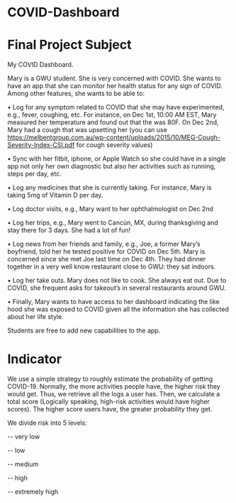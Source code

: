 # COVID-Dashboard
# Final Project Subject

My COVID Dashboard.

Mary is a GWU student. She is very concerned with COVID. She wants to have an app that she can monitor her health status for any sign of COVID. Among other features, she wants to be able to:

•	Log for any symptom related to COVID that she may have experimented, e.g., fever, coughing, etc. For instance, on Dec 1st, 10:00 AM EST, Mary measured her temperature and found out that the was 80F. On Dec 2nd, Mary had a cough that was upsetting her (you can use https://melbentgroup.com.au/wp-content/uploads/2015/10/MEG-Cough-Severity-Index-CSI.pdf for cough severity values)

•	Sync with her fitbit, iphone, or Apple Watch so she could have in a single app not only her own diagnostic but also her activities such as running, steps per day, etc.

•	Log any medicines that she is currently taking. For instance, Mary is taking 5mg of Vitamin D per day.

•	Log doctor visits, e.g., Mary want to her ophthalmologist on Dec 2nd

•	Log her trips, e.g., Mary went to Cancún, MX, during thanksgiving and stay there for 3 days. She had a lot of fun!

•	Log news from her friends and family, e.g., Joe, a former Mary’s boyfriend, told her he tested positive for COVID on Dec 5th. Mary is concerned since she met Joe last time on Dec 4th. They had dinner together in a very well know restaurant close to GWU: they sat indoors.

•	Log her take outs. Mary does not like to cook. She always eat out. Due to COVID, she frequent asks for takeout’s in several restaurants around GWU.

•	Finally, Mary wants to have access to her dashboard indicating the like hood she was exposed to COVID given all the information she has collected about her life style.

Students are free to add new capabilities to the app.

# Indicator

We use a simple strategy to roughly estimate the probability of getting COVID-19. Normally, the more activities people have, the higher risk they would get. Thus, we retrieve all the logs a user has. Then, we calculate a total score (Logically speaking, high-risk activities would have higher scores). The higher score users have, the greater probability they get.

We divide risk into 5 levels:

-- very low

-- low

-- medium 

-- high

-- extremely high
